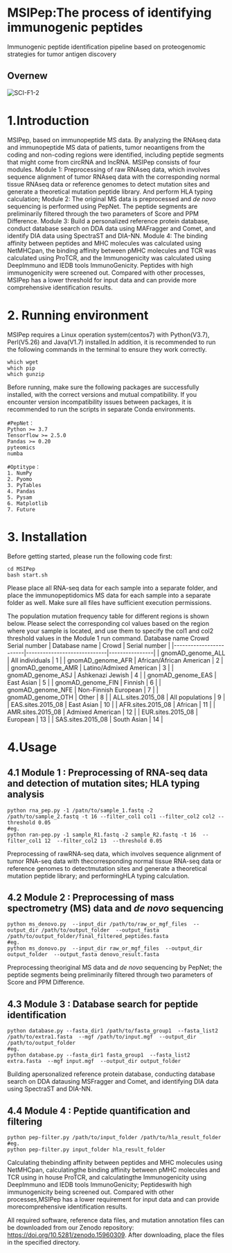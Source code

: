 # MSIPep:The process of identifying immunogenic peptides
Immunogenic peptide identification pipeline based on proteogenomic strategies for tumor antigen discovery
## Overnew
![SCI-F1-2](https://github.com/user-attachments/assets/e3e69796-1b73-45c7-84e7-eeb90e8fb8e0)

# 1.Introduction

MSIPep, based on immunopeptide MS data. By analyzing the RNAseq data and immunopeptide MS data of patients, tumor neoantigens from the coding and non-coding regions were identified, including peptide segments that might come from circRNA and lncRNA. MSIPep consists of four modules. Module 1: Preprocessing of raw RNAseq data, which involves sequence alignment of tumor RNAseq data with the corresponding normal tissue RNAseq data or reference genomes to detect mutation sites and generate a theoretical mutation peptide library. And perform HLA typing calculation; Module 2: The original MS data is preprocessed and *de novo* sequencing is performed using PepNet. The peptide segments are preliminarily filtered through the two parameters of Score and PPM Difference. Module 3: Build a personalized reference protein database, conduct database search on DDA data using MAFragger and Comet, and identify DIA data using SpectraST and DIA-NN. Module 4: The binding affinity between peptides and MHC molecules was calculated using NetMHCpan, the binding affinity between pMHC molecules and TCR was calculated using ProTCR, and the Immunogenicity was calculated using DeepImmuno and IEDB tools ImmunoGenicity. Peptides with high immunogenicity were screened out. Compared with other processes, MSIPep has a lower threshold for input data and can provide more comprehensive identification results.

# 2. Running environment
MSIPep requires a Linux operation system(centos7) with Python(V3.7), Perl(V5.26) and Java(V1.7) installed.In addition, it is recommended to run the following commands in the terminal to ensure they work correctly.
```
which wget
which pip
which gunzip
```
Before running, make sure the following packages are successfully installed, with the correct versions and mutual compatibility. If you encounter version incompatibility issues between packages, it is recommended to run the scripts in separate Conda environments.

``` 
#PepNet：
Python >= 3.7
Tensorflow >= 2.5.0
Pandas >= 0.20
pyteomics
numba

#Optitype：
1. NumPy
2. Pyomo
3. PyTables
4. Pandas
5. Pysam
6. Matplotlib
7. Future
```

# 3. Installation
Before getting started, please run the following code first:
```
cd MSIPep
bash start.sh
```

Please place all RNA-seq data for each sample into a separate folder, and place the immunopeptidomics MS data for each sample into a separate folder as well. Make sure all files have sufficient execution permissions.

The population mutation frequency table for different regions is shown below. Please select the corresponding col values based on the region where your sample is located, and use them to specify the col1 and col2 threshold values in the Module 1 run command.
Database name	Crowd	Serial number
| Database name          | Crowd                       | Serial number |
|------------------------|-----------------------------|----------------|
| gnomAD_genome_ALL      | All individuals             | 1              |
| gnomAD_genome_AFR      | African/African American    | 2              |
| gnomAD_genome_AMR      | Latino/Admixed American     | 3              |
| gnomAD_genome_ASJ      | Ashkenazi Jewish            | 4              |
| gnomAD_genome_EAS      | East Asian                  | 5              |
| gnomAD_genome_FIN      | Finnish                     | 6              |
| gnomAD_genome_NFE      | Non-Finnish European        | 7              |
| gnomAD_genome_OTH      | Other                       | 8              |
| ALL.sites.2015_08      | All populations             | 9              |
| EAS.sites.2015_08      | East Asian                  | 10             |
| AFR.sites.2015_08      | African                     | 11             |
| AMR.sites.2015_08      | Admixed American            | 12             |
| EUR.sites.2015_08      | European                    | 13             |
| SAS.sites.2015_08      | South Asian                 | 14             |


# 4.Usage
## 4.1 Module 1 : Preprocessing of RNA-seq data and detection of mutation sites; HLA typing analysis
``` 
python rna_pep.py -1 /patn/to/sample_1.fastq -2 /path/to/sample_2.fastq -t 16 --filter_col1 col1 --filter_col2 col2 --threshold 0.05
#eg.
python ran-pep.py -1 sample_R1.fastq -2 sample_R2.fastq -t 16  --filter_col1 12  --filter_col2 13  --threshold 0.05
``` 
Preprocessing of rawRNA-seq data, which involves sequence alignment of tumor RNA-seq data with thecorresponding normal tissue RNA-seq data or reference genomes to detectmutation sites and generate a theoretical mutation peptide library; and performingHLA typing calculation.

## 4.2 Module 2 : Preprocessing of mass spectrometry (MS) data and *de novo* sequencing
``` 
python ms_denovo.py  --input_dir /path/to/raw_or_mgf_files  --output_dir /path/to/output_folder  --output_fasta /path/to/output_folder/final_filtered_peptides.fasta
#eg.
python ms_donovo.py  --input_dir raw_or_mgf_files  --output_dir output_folder  --output_fasta denovo_result.fasta
``` 
Preprocessing theoriginal MS data and *de novo* sequencing by PepNet; the peptide segments being preliminarily filtered through two parameters of Score and PPM Difference.

## 4.3 Module 3 : Database search for peptide identification
```
python database.py --fasta_dir1 /path/to/fasta_group1  --fasta_list2 /path/to/extra1.fasta  --mgf /path/to/input.mgf  --output_dir /path/to/output_folder
#eg.
python database.py --fasta_dir1 fasta_group1  --fasta_list2 extra.fasta  --mgf input.mgf  --output_dir output_folder
```
Building apersonalized reference protein database, conducting database search on DDA datausing MSFragger and Comet, and identifying DIA data using SpectraST and DIA-NN.

## 4.4 Module 4 : Peptide quantification and filtering
``` 
python pep-filter.py /path/to/input_folder /path/to/hla_result_folder
#eg.
python pep-filter.py input_folder hla_result_folder
```

Calculating thebinding affinity between peptides and MHC molecules using NetMHCpan, calculatingthe binding affinity between pMHC molecules and TCR using in house ProTCR, and calculatingthe Immunogenicity using DeepImmuno and IEDB tools ImmunoGenicity; Peptideswith high immunogenicity being screened out. Compared with other processes,MSIPep has a lower requirement for input data and can provide morecomprehensive identification results.

All required software, reference data files, and mutation annotation files can be downloaded from our Zenodo repository: https://doi.org/10.5281/zenodo.15960309. After downloading, place the files in the specified directory.
